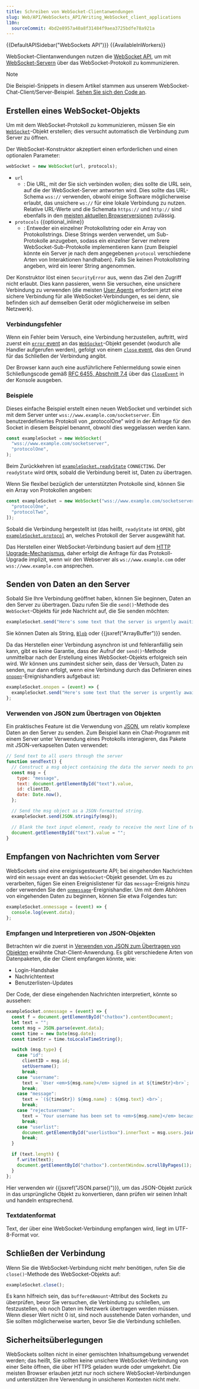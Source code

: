 ```yaml
---
title: Schreiben von WebSocket-Clientanwendungen
slug: Web/API/WebSockets_API/Writing_WebSocket_client_applications
l10n:
  sourceCommit: 4bd2e8957a40a8f31484f9aea3725bdfe78a921a
---
```


{{DefaultAPISidebar("WebSockets API")}} {{AvailableInWorkers}}

WebSocket-Clientanwendungen nutzen die [WebSocket API](/de/docs/Web/API/WebSockets_API), um mit [WebSocket-Servern](/de/docs/Web/API/WebSockets_API/Writing_WebSocket_servers) über das WebSocket-Protokoll zu kommunizieren.

> [!NOTE]
> Die Beispiel-Snippets in diesem Artikel stammen aus unserem WebSocket-Chat-Client/Server-Beispiel.
> [Sehen Sie sich den Code an](https://github.com/mdn/samples-server/tree/master/s/websocket-chat).

## Erstellen eines WebSocket-Objekts

Um mit dem WebSocket-Protokoll zu kommunizieren, müssen Sie ein [`WebSocket`](/de/docs/Web/API/WebSocket)-Objekt erstellen; dies versucht automatisch die Verbindung zum Server zu öffnen.

Der WebSocket-Konstruktor akzeptiert einen erforderlichen und einen optionalen Parameter:

```js
webSocket = new WebSocket(url, protocols);
```

- `url`
  - : Die URL, mit der Sie sich verbinden wollen; dies sollte die URL sein, auf die der WebSocket-Server antworten wird.
    Dies sollte das URL-Schema `wss://` verwenden, obwohl einige Software möglicherweise erlaubt, das unsichere  `ws://` für eine lokale Verbindung zu nutzen.
    Relative URL-Werte und die Schemata `https://` und `http://` sind ebenfalls in den [meisten aktuellen Browserversionen](/de/docs/Web/API/WebSocket/WebSocket#browser_compatibility) zulässig.
- `protocols` {{optional_inline}}
  - : Entweder ein einzelner Protokollstring oder ein Array von Protokollstrings.
    Diese Strings werden verwendet, um Sub-Protokolle anzugeben, sodass ein einzelner Server mehrere WebSocket-Sub-Protokolle implementieren kann (zum Beispiel könnte ein Server je nach dem angegebenen `protocol` verschiedene Arten von Interaktionen handhaben).
    Falls Sie keinen Protokollstring angeben, wird ein leerer String angenommen.

Der Konstruktor löst einen `SecurityError` aus, wenn das Ziel den Zugriff nicht erlaubt.
Dies kann passieren, wenn Sie versuchen, eine unsichere Verbindung zu verwenden (die meisten [User Agents](/de/docs/Glossary/user_agent) erfordern jetzt eine sichere Verbindung für alle WebSocket-Verbindungen, es sei denn, sie befinden sich auf demselben Gerät oder möglicherweise im selben Netzwerk).

### Verbindungsfehler

Wenn ein Fehler beim Versuch, eine Verbindung herzustellen, auftritt, wird zuerst ein [`error` event](/de/docs/Web/API/WebSocket/error_event) an das [`WebSocket`](/de/docs/Web/API/WebSocket)-Objekt gesendet (wodurch alle Handler aufgerufen werden), gefolgt von einem [`close` event](/de/docs/Web/API/WebSocket/close_event), das den Grund für das Schließen der Verbindung angibt.

Der Browser kann auch eine ausführlichere Fehlermeldung sowie einen Schließungscode gemäß [RFC 6455, Abschnitt 7.4](https://datatracker.ietf.org/doc/html/rfc6455#section-7.4) über das [`CloseEvent`](/de/docs/Web/API/CloseEvent) in der Konsole ausgeben.

### Beispiele

Dieses einfache Beispiel erstellt einen neuen WebSocket und verbindet sich mit dem Server unter `wss://www.example.com/socketserver`.
Ein benutzerdefiniertes Protokoll von „protocolOne“ wird in der Anfrage für den Socket in diesem Beispiel benannt, obwohl dies weggelassen werden kann.

```js
const exampleSocket = new WebSocket(
  "wss://www.example.com/socketserver",
  "protocolOne",
);
```

Beim Zurückkehren ist [`exampleSocket.readyState`](/de/docs/Web/API/WebSocket/readyState) `CONNECTING`.
Der `readyState` wird `OPEN`, sobald die Verbindung bereit ist, Daten zu übertragen.

Wenn Sie flexibel bezüglich der unterstützten Protokolle sind, können Sie ein Array von Protokollen angeben:

```js
const exampleSocket = new WebSocket("wss://www.example.com/socketserver", [
  "protocolOne",
  "protocolTwo",
]);
```

Sobald die Verbindung hergestellt ist (das heißt, `readyState` ist `OPEN`), gibt [`exampleSocket.protocol`](/de/docs/Web/API/WebSocket/protocol) an, welches Protokoll der Server ausgewählt hat.

Das Herstellen einer WebSocket-Verbindung basiert auf dem [HTTP Upgrade-Mechanismus](/de/docs/Web/HTTP/Protocol_upgrade_mechanism), daher erfolgt die Anfrage für das Protokoll-Upgrade implizit, wenn wir den Webserver als `ws://www.example.com` oder `wss://www.example.com` ansprechen.

## Senden von Daten an den Server

Sobald Sie Ihre Verbindung geöffnet haben, können Sie beginnen, Daten an den Server zu übertragen.
Dazu rufen Sie die `send()`-Methode des `WebSocket`-Objekts für jede Nachricht auf, die Sie senden möchten:

```js
exampleSocket.send("Here's some text that the server is urgently awaiting!");
```

Sie können Daten als String, [`Blob`](/de/docs/Web/API/Blob) oder {{jsxref("ArrayBuffer")}} senden.

Da das Herstellen einer Verbindung asynchron ist und fehleranfällig sein kann, gibt es keine Garantie, dass der Aufruf der `send()`-Methode unmittelbar nach der Erstellung eines WebSocket-Objekts erfolgreich sein wird.
Wir können uns zumindest sicher sein, dass der Versuch, Daten zu senden, nur dann erfolgt, wenn eine Verbindung durch das Definieren eines [`onopen`](/de/docs/Web/API/WebSocket/open_event)-Ereignishandlers aufgebaut ist:

```js
exampleSocket.onopen = (event) => {
  exampleSocket.send("Here's some text that the server is urgently awaiting!");
};
```

### Verwenden von JSON zum Übertragen von Objekten

Ein praktisches Feature ist die Verwendung von [JSON](/de/docs/Glossary/JSON), um relativ komplexe Daten an den Server zu senden.
Zum Beispiel kann ein Chat-Programm mit einem Server unter Verwendung eines Protokolls interagieren, das Pakete mit JSON-verkapselten Daten verwendet:

```js
// Send text to all users through the server
function sendText() {
  // Construct a msg object containing the data the server needs to process the message from the chat client.
  const msg = {
    type: "message",
    text: document.getElementById("text").value,
    id: clientID,
    date: Date.now(),
  };

  // Send the msg object as a JSON-formatted string.
  exampleSocket.send(JSON.stringify(msg));

  // Blank the text input element, ready to receive the next line of text from the user.
  document.getElementById("text").value = "";
}
```

## Empfangen von Nachrichten vom Server

WebSockets sind eine ereignisgesteuerte API; bei eingehenden Nachrichten wird ein `message`
event an das `WebSocket`-Objekt gesendet. Um es zu verarbeiten, fügen Sie einen Ereignislistener
für das `message`-Ereignis hinzu oder verwenden Sie den [`onmessage`](/de/docs/Web/API/WebSocket/message_event)-Ereignishandler.
Um mit dem Abhören von eingehenden Daten zu beginnen, können Sie etwa Folgendes tun:

```js
exampleSocket.onmessage = (event) => {
  console.log(event.data);
};
```

### Empfangen und Interpretieren von JSON-Objekten

Betrachten wir die zuerst in [Verwenden von JSON zum Übertragen von Objekten](#verwenden_von_json_zum_übertragen_von_objekten) erwähnte Chat-Client-Anwendung. Es gibt verschiedene Arten von Datenpaketen, die der Client empfangen könnte, wie:

- Login-Handshake
- Nachrichtentext
- Benutzerlisten-Updates

Der Code, der diese eingehenden Nachrichten interpretiert, könnte so aussehen:

```js
exampleSocket.onmessage = (event) => {
  const f = document.getElementById("chatbox").contentDocument;
  let text = "";
  const msg = JSON.parse(event.data);
  const time = new Date(msg.date);
  const timeStr = time.toLocaleTimeString();

  switch (msg.type) {
    case "id":
      clientID = msg.id;
      setUsername();
      break;
    case "username":
      text = `User <em>${msg.name}</em> signed in at ${timeStr}<br>`;
      break;
    case "message":
      text = `(${timeStr}) ${msg.name} : ${msg.text} <br>`;
      break;
    case "rejectusername":
      text = `Your username has been set to <em>${msg.name}</em> because the name you chose is in use.<br>`;
      break;
    case "userlist":
      document.getElementById("userlistbox").innerText = msg.users.join("\n");
      break;
  }

  if (text.length) {
    f.write(text);
    document.getElementById("chatbox").contentWindow.scrollByPages(1);
  }
};
```

Hier verwenden wir {{jsxref("JSON.parse()")}}, um das JSON-Objekt zurück in das ursprüngliche Objekt zu konvertieren, dann prüfen wir seinen Inhalt und handeln entsprechend.

### Textdatenformat

Text, der über eine WebSocket-Verbindung empfangen wird, liegt im UTF-8-Format vor.

## Schließen der Verbindung

Wenn Sie die WebSocket-Verbindung nicht mehr benötigen, rufen Sie die `close()`-Methode des WebSocket-Objekts auf:

```js
exampleSocket.close();
```

Es kann hilfreich sein, das `bufferedAmount`-Attribut des Sockets zu überprüfen, bevor Sie versuchen, die Verbindung zu schließen, um festzustellen, ob noch Daten im Netzwerk übertragen werden müssen.
Wenn dieser Wert nicht 0 ist, sind noch ausstehende Daten vorhanden, und Sie sollten möglicherweise warten, bevor Sie die Verbindung schließen.

## Sicherheitsüberlegungen

WebSockets sollten nicht in einer gemischten Inhaltsumgebung verwendet werden; das heißt, Sie sollten keine unsichere WebSocket-Verbindung von einer Seite öffnen, die über HTTPS geladen wurde oder umgekehrt.
Die meisten Browser erlauben jetzt nur noch sichere WebSocket-Verbindungen und unterstützen ihre Verwendung in unsicheren Kontexten nicht mehr.

